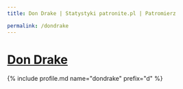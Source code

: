 ```yaml
---
title: Don Drake | Statystyki patronite.pl | Patromierz

permalink: /dondrake
---
```


# [Don Drake](https://patronite.pl/dondrake)

{% include profile.md name="dondrake" prefix="d" %}
